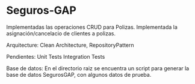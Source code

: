 # Seguros-GAP

Implementadas las operaciones CRUD para Polizas.
Implementada la asignación/cancelacio de clientes a polizas.

Arquitecture: Clean Architecture, RepositoryPattern

Pendientes:
  Unit Tests
  Integration Tests
  
 Base de datos:
 En el directorio raiz se encuentra un script para generar la base de datos SegurosGAP, con algunos datos de prueba.
